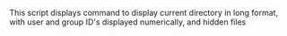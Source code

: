 This script displays command to display current directory in long format, with user and group ID's displayed numerically, and hidden files
